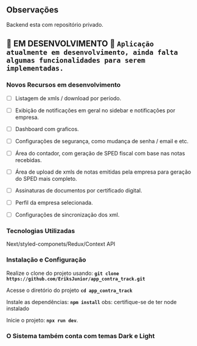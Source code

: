 ## **Observações**
Backend esta com repositório privado.

## **🚧 EM DESENVOLVIMENTO 🚧** **`Aplicação atualmente em desenvolvimento, ainda falta algumas funcionalidades para serem implementadas.`**


### Novos Recursos em desenvolvimento
- [ ] Listagem de xmls / download por período.
- [ ] Exibição de notificações em geral no sidebar e notificações por empresa.
- [ ] Dashboard com graficos.
- [ ] Configurações de segurança, como mudança de senha / email e etc.
- [ ] Área do contador, com geração de SPED fiscal com base nas notas recebidas.
- [ ] Área de upload de xmls de notas emitidas pela empresa para geração do SPED mais completo.
- [ ] Assinaturas de documentos por certificado digital.
- [ ] Perfil da empresa selecionada.
- [ ] Configurações de sincronização dos xml.


### Tecnologias Utilizadas
  Next/styled-componets/Redux/Context API

### Instalação e Configuração

Realize o clone do projeto usando: **`git clone https://github.com/EriksJunior/app_contra_track.git`**

Acesse o diretório do projeto **`cd app_contra_track`**

Instale as dependências: **`npm install`** obs: certifique-se de ter node instalado

Inicie o projeto: **`npx run dev`**.

### O Sistema também conta com temas Dark e Light